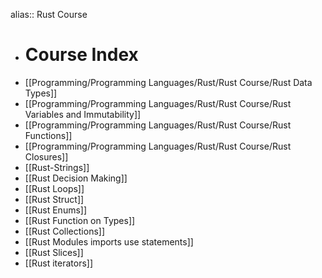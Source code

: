 alias:: Rust Course

- # Course Index
- [[Programming/Programming Languages/Rust/Rust Course/Rust Data Types]]
- [[Programming/Programming Languages/Rust/Rust Course/Rust Variables and Immutability]]
- [[Programming/Programming Languages/Rust/Rust Course/Rust Functions]]
- [[Programming/Programming Languages/Rust/Rust Course/Rust Closures]]
- [[Rust-Strings]]
- [[Rust Decision Making]]
- [[Rust Loops]]
- [[Rust Struct]]
- [[Rust Enums]]
- [[Rust Function on Types]]
- [[Rust Collections]]
- [[Rust Modules imports use statements]]
- [[Rust Slices]]
- [[Rust iterators]]